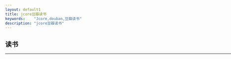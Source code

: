 ```yaml
---
layout: default1
title: jcore豆瓣读书
keywords:	 "Jcore,douban,豆瓣读书"
description: "jcore豆瓣读书"
---
```

<div style="width:1000px;margin:0 auto;" >

<h2>读书</h2>
<hr/>
<article>
	<div id="archives">
		<div id="douban">
<!--
			<div id="bookreading" class="douban-list"></div>
			<div id="bookread" class="douban-list"></div>
			<div id="bookwish" class="douban-list"></div>
-->
		</div>
	</div>
</article>
<script type="text/javascript" src="{{ site:staticurl }}/resources/js/douban.js"></script>
<script type="text/javascript">
	var dbapi = new DoubanApi();
	window.onload = function(){
		dbapi.show();
	};
</script>
</div>

